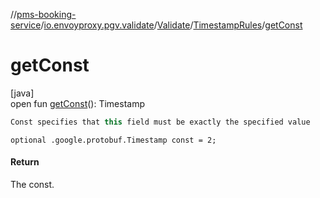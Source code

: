 //[pms-booking-service](../../../../index.md)/[io.envoyproxy.pgv.validate](../../index.md)/[Validate](../index.md)/[TimestampRules](index.md)/[getConst](get-const.md)

# getConst

[java]\
open fun [getConst](get-const.md)(): Timestamp

```kotlin
Const specifies that this field must be exactly the specified value

```
`optional .google.protobuf.Timestamp const = 2;`

#### Return

The const.
